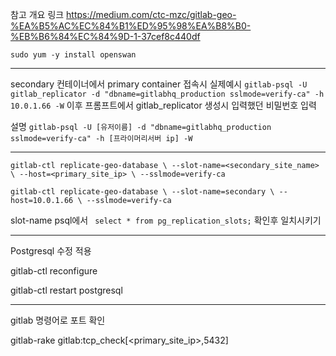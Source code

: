 
참고 개요 링크
https://medium.com/ctc-mzc/gitlab-geo-%EA%B5%AC%EC%84%B1%ED%95%98%EA%B8%B0-%EB%B6%84%EC%84%9D-1-37cef8c440df



```
sudo yum -y install openswan
```



---

secondary 컨테이너에서 primary container 접속시
실제예시
`gitlab-psql -U gitlab_replicator -d "dbname=gitlabhq_production sslmode=verify-ca" -h 10.0.1.66 -W`
이후 프롬프트에서 gitlab_replicator 생성시 입력했던 비밀번호 입력

설명
`gitlab-psql -U [유저이름] -d "dbname=gitlabhq_production sslmode=verify-ca" -h [프라이머리서버 ip] -W`


----

`gitlab-ctl replicate-geo-database \ --slot-name=<secondary_site_name> \ --host=<primary_site_ip> \ --sslmode=verify-ca`

`gitlab-ctl replicate-geo-database \ --slot-name=secondary \ --host=10.0.1.66 \ --sslmode=verify-ca`

slot-name psql에서 ` select * from pg_replication_slots;` 확인후 일치시키기

---
Postgresql 수정 적용

gitlab-ctl reconfigure

gitlab-ctl restart postgresql

---
gitlab 명령어로 포트 확인

gitlab-rake gitlab:tcp_check[<primary_site_ip>,5432]